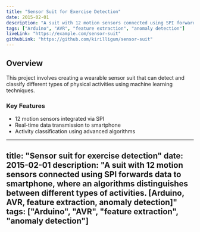 ```yaml
---
title: "Sensor Suit for Exercise Detection"
date: 2015-02-01
description: "A suit with 12 motion sensors connected using SPI forwards data to smartphone, where algorithms distinguish between different types of activities."
tags: ["Arduino", "AVR", "feature extraction", "anomaly detection"]
liveLink: "https://example.com/sensor-suit"
githubLink: "https://github.com/kirilligum/sensor-suit"
---
```


## Overview

This project involves creating a wearable sensor suit that can detect and classify different types of physical activities using machine learning techniques.

### Key Features
- 12 motion sensors integrated via SPI
- Real-time data transmission to smartphone
- Activity classification using advanced algorithms
---
title: "Sensor suit for exercise detection"
date: 2015-02-01
description: "A suit with 12 motion sensors connected using SPI forwards data to smartphone, where an algorithms distinguishes between different types of activities. [Arduino, AVR, feature extraction, anomaly detection]"
tags: ["Arduino", "AVR", "feature extraction", "anomaly detection"]
---
